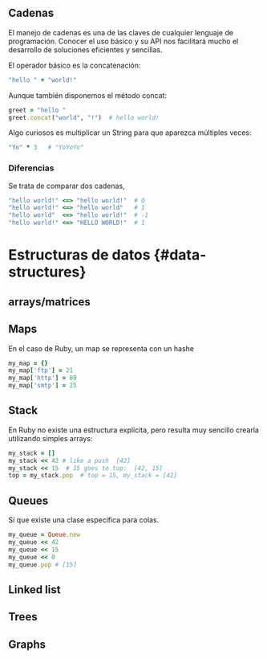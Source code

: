 ## Cadenas
El manejo de cadenas es una de las claves de cualquier lenguaje de programación. Conocer el uso básico y su API nos facilitará mucho el desarrollo de soluciones eficientes y sencillas.

El operador básico es la concatenación:
```ruby
"hello " + "world!"
```
Aunque también disponemos el método concat:
```ruby
greet = "hello "
greet.concat("world", "!") 	# hello world!
```

Algo curiosos es multiplicar un String para que aparezca múltiples veces:
```ruby
"Yo" * 3   # "YoYoYo"
```
### Diferencias 
Se trata de comparar dos cadenas, 

```ruby
"hello world!" <=> "hello world!"  # 0
"hello world!" <=> "hello world"   # 1
"hello world"  <=> "hello world!"  # -1
"hello world!" <=> "HELLO WORLD!"  # 1
```

# Estructuras de datos {#data-structures}


## arrays/matrices
## Maps
En el caso de Ruby, un map se representa con un hashe
```ruby
my_map = {}
my_map['ftp'] = 21
my_map['http'] = 80
my_map['smtp'] = 25
```
## Stack
En Ruby no existe una estructura explícita, pero resulta muy sencillo crearla utilizando simples arrays:
```ruby
my_stack = []
my_stack << 42 # like a push  [42]
my_stack << 15  # 15 goes to top:  [42, 15]
top = my_stack.pop  # top = 15, my_stack = [42]
```
## Queues
Sí que existe una clase específica para colas.
```ruby
my_queue = Queue.new
my_queue << 42
my_queue << 15
my_queue << 0
my_queue.pop # [15]
```
## Linked list

## Trees
## Graphs
